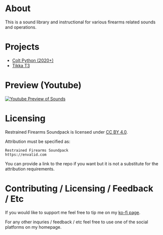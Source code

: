 # About

This is a sound library and instructional for various firearms related sounds and operations.

# Projects

- [Colt Python (2020+)](./colt-python/README.md)
- [Tikka T3](./tikka-t3/README.md)

# Preview (Youtube)

[![Youtube Preview of Sounds](https://img.youtube.com/vi/y4w1hZITpz8/0.jpg)](https://www.youtube.com/watch?v=y4w1hZITpz8)

# Licensing

Restrained Firearms Soundpack is licensed under [CC BY 4.0](https://creativecommons.org/licenses/by/4.0/).

Attribution must be specified as:

```
Restrained Firearms Soundpack
https://envalid.com
```

You can provide a link to the repo if you want but it is not a substitute for the attribution requirements.

# Contributing / Licensing / Feedback / Etc

If you would like to support me feel free to tip me on my [ko-fi page](https://ko-fi.com/envalid).

For any other inquries / feedback / etc feel free to use one of the social platforms on my homepage.
